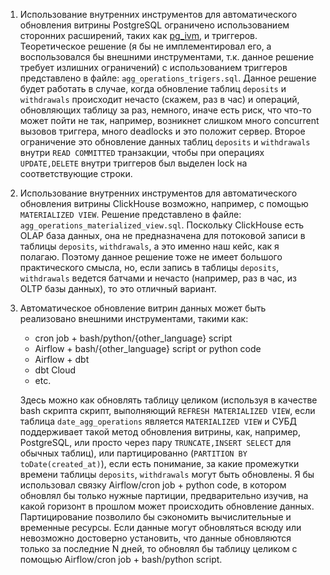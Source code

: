 1. Использование внутренних инструментов для автоматического обновления витрины PostgreSQL ограничено использованием сторонних расширений,
таких как [pg_ivm](https://pganalyze.com/blog/5mins-postgres-15-beta1-incremental-materialized-views-pg-ivm), и триггеров.
Теоретическое решение (я бы не имплементировал его, а воспользовался бы внешними инструментами, т.к. данное решение требует излишних ограничений)
с использованием триггеров представлено в файле: `agg_operations_trigers.sql`.
Данное решение будет работать в случае, когда обновление таблиц `deposits` и `withdrawals` происходит нечасто (скажем, раз в час)
и операций, обновляющих таблицу за раз, немного, иначе есть риск, что что-то может пойти не так, например, возникнет слишком много concurrent вызовов триггера, много deadlocks и это положит сервер.
Второе ограничение это обновление данных таблиц `deposits` и `withdrawals` внутри `READ COMMITTED` транзакции, чтобы при операциях
`UPDATE,DELETE` внутри триггеров был выделен lock на соответствующие строки.
2. Использование внутренних инструментов для автоматического обновления витрины ClickHouse возможно, например, с помощью
`MATERIALIZED VIEW`. Решение представлено в файле: `agg_operations_materialized_view.sql`. Поскольку ClickHouse есть OLAP база данных,
она не предназначена для потоковой записи в таблицы `deposits`, `withdrawals`, а это именно наш кейс, как я полагаю. Поэтому данное
решение тоже не имеет большого практического смысла, но, если запись в таблицы `deposits`, `withdrawals` ведется батчами и
нечасто (например, раз в час, из OLTP базы данных), то это отличный вариант.
3. Автоматическое обновление витрин данных может быть реализовано внешними инструментами, такими как:
   - cron job + bash/python/{other_language} script
   - Airflow + bash/{other_language} script or python code
   - Airflow + dbt
   - dbt Cloud
   - etc.

    Здесь можно как обновлять таблицу целиком (используя в качестве bash скрипта скрипт, выполняющий
`REFRESH MATERIALIZED VIEW`, если таблица `date_agg_operations` является `MATERIALIZED VIEW` и СУБД поддерживает
такой метод обновления витрины, как, например, PostgreSQL, или просто через пару `TRUNCATE,INSERT SELECT` для обычных таблиц),
или партицированно (`PARTITION BY toDate(created_at)`), если есть понимание, за какие промежутки времени таблицы `deposits`, `withdrawals` могут быть обновлены.
Я бы использовал связку Airflow/cron job + python code, в котором обновлял бы только нужные партиции, предварительно изучив,
на какой горизонт в прошлом может происходить обновление данных. Партицирование позволило бы сэкономить вычислительные и временные ресурсы.
Если данные могут обновляться всюду или невозможно достоверно установить, что данные обновляются только за последние N дней,
то обновлял бы таблицу целиком с помощью Airflow/cron job + bash/python script.


